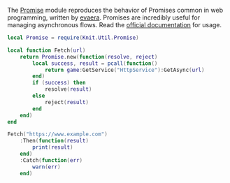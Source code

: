 The [Promise](https://github.com/Sleitnick/Knit/blob/main/src/Util/Promise.lua) module reproduces the behavior of Promises common in web programming, written by [evaera](https://github.com/evaera). Promises are incredibly useful for managing asynchronous flows. Read the [official documentation](https://eryn.io/roblox-lua-promise/lib/) for usage.

```lua
local Promise = require(Knit.Util.Promise)

local function Fetch(url)
	return Promise.new(function(resolve, reject)
		local success, result = pcall(function()
			return game:GetService("HttpService"):GetAsync(url)
		end)
		if (success) then
			resolve(result)
		else
			reject(result)
		end
	end)
end

Fetch("https://www.example.com")
	:Then(function(result)
		print(result)
	end)
	:Catch(function(err)
		warn(err)
	end)
```
